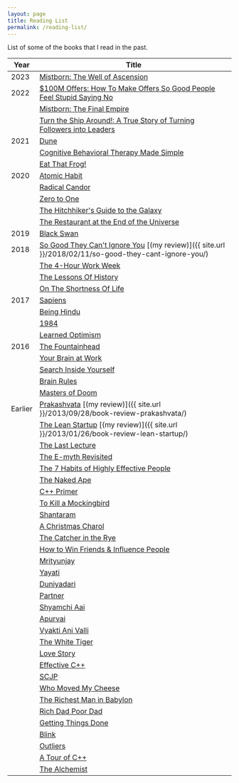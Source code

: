 ```yaml
---
layout: page
title: Reading List
permalink: /reading-list/
---
```


List of some of the books that I read in the past.

| Year    	| Title                                                                                                                                                	|
|---------	|------------------------------------------------------------------------------------------------------------------------------------------------------	|
| 2023    	| [Mistborn: The Well of Ascension](https://www.amazon.com/Well-Ascension-Book-Two-Mistborn-ebook/dp/B000UZQI0Q)                                           	|
| 2022    	| [$100M Offers: How To Make Offers So Good People Feel Stupid Saying No](https://www.amazon.com/100M-Offers-People-Stupid-Saying-ebook/dp/B099QVG1H8) 	|
|         	| [Mistborn: The Final Empire](https://www.amazon.com/Mistborn-Final-Empire-Brandon-Sanderson/dp/0765377136)                                           	|
|         	| [Turn the Ship Around!: A True Story of Turning Followers into Leaders](https://www.amazon.com/Turn-Ship-Around-Turning-Followers/dp/B08V4TFFCK)      |
| 2021    	| [Dune](https://www.amazon.com/Dune-Sequence-Book-1-ebook/dp/B004KA9UXO)                                                                	|
|         	| [Cognitive Behavioral Therapy Made Simple](https://www.amazon.com/-/de/dp/1939754852)                                                                	|
|         	| [Eat That Frog!](https://www.amazon.com/Eat-That-Frog-Great-Procrastinating/dp/162656941X)                                                                	|
| 2020    	| [Atomic Habit](https://www.amazon.com/Atomic-Habits-Proven-Build-Break/dp/0735211299)                                                                	|
|         	| [Radical Candor](https://www.amazon.com/Radical-Candor-Revised-Kick-Ass-Humanity/dp/1250235375)                                                      	|
|         	| [Zero to One](https://www.amazon.com/Zero-One-Notes-Startups-Future/dp/0804139296)                                                                   	|
|         	| [The Hitchhiker's Guide to the Galaxy](https://www.amazon.com/Hitchhikers-Guide-Galaxy-Douglas-Adams/dp/0345418913)                                                                   |
|         	| [The Restaurant at the End of the Universe](https://www.amazon.com/gp/product/B001ODEQCU)                                                                   |
| 2019    	| [Black Swan](https://www.amazon.com/Black-Swan-Improbable-Robustness-Fragility/dp/081297381X)                                                        	|
| 2018    	| [So Good They Can't Ignore You](https://www.amazon.com/gp/product/1455509124) [(my review)]({{ site.url }}/2018/02/11/so-good-they-cant-ignore-you/) 	|
|         	| [The 4-Hour Work Week](https://www.amazon.com/gp/product/0091929113)                                                                                 	|
|         	| [The Lessons Of History](https://www.amazon.com/gp/product/143914995X)                                                                               	|
|         	| [On The Shortness Of Life](https://www.amazon.com/gp/product/B00UMAQLG0)                                                                             	|
| 2017    	| [Sapiens](https://www.amazon.com/gp/product/0062316095)                                                                                              	|
|         	| [Being Hindu](https://www.amazon.com/gp/product/0143425323)                                                                                          	|
|         	| [1984](https://www.amazon.com/gp/product/0451524934)                                                                                                 	|
|         	| [Learned Optimism](https://www.amazon.com/gp/product/1400078393)                                                                                     	|
| 2016    	| [The Fountainhead](https://www.amazon.com/gp/product/0451191153)                                                                                     	|
|         	| [Your Brain at Work](https://www.amazon.com/gp/product/0061771295)                                                                                   	|
|         	| [Search Inside Yourself](https://www.amazon.com/gp/product/0062116932)                                                                               	|
|         	| [Brain Rules](https://www.amazon.com/gp/product/098326337X)                                                                                          	|
|         	| [Masters of Doom](https://www.amazon.com/gp/product/0812972155)                                                                                      	|
| Earlier 	| [Prakashvata](https://www.amazon.in/gp/product/B00IBYD0QS) [(my review)]({{ site.url }}/2013/09/28/book-review-prakashvata/)                         	|
|         	| [The Lean Startup](https://www.amazon.com/gp/product/0307887898) [(my review)]({{ site.url }}/2013/01/26/book-review-lean-startup/)                  	|
|         	| [The Last Lecture](https://www.amazon.com/gp/product/1401323251)                                                                                     	|
|         	| [The E-myth Revisited](https://www.amazon.com/gp/product/0887307280)                                                                                 	|
|         	| [The 7 Habits of Highly Effective People](https://www.amazon.com/gp/product/1451639619)                                                              	|
|         	| [The Naked Ape](https://www.amazon.com/gp/product/0385334303)                                                                                        	|
|         	| [C++ Primer](https://www.amazon.com/gp/product/0321714113)                                                                                           	|
|         	| [To Kill a Mockingbird](https://www.amazon.com/gp/product/0446310786)                                                                                	|
|         	| [Shantaram](https://www.amazon.com/gp/product/0312330537)                                                                                            	|
|         	| [A Christmas Charol](https://www.amazon.com/gp/product/0486268659)                                                                                   	|
|         	| [The Catcher in the Rye](https://www.amazon.com/gp/product/0316769487)                                                                               	|
|         	| [How to Win Friends & Influence People](https://www.amazon.com/gp/product/0671027034)                                                                	|
|         	| [Mrityunjay](https://www.amazon.in/gp/product/8184984111)                                                                                            	|
|         	| [Yayati](https://www.amazon.in/gp/product/8171615880)                                                                                                	|
|         	| [Duniyadari](https://www.amazon.in/gp/product/B00I6ES8NI)                                                                                            	|
|         	| [Partner](https://www.amazon.in/gp/product/8177664298)                                                                                               	|
|         	| [Shyamchi Aai](https://www.amazon.in/gp/product/8177866591)                                                                                          	|
|         	| [Apurvai ](https://www.amazon.in/gp/product/B073M7L3CV)                                                                                              	|
|         	| [Vyakti Ani Valli](https://www.amazon.in/gp/product/8174868984)                                                                                      	|
|         	| [The White Tiger](https://www.amazon.com/gp/product/1416562605)                                                                                      	|
|         	| [Love Story](https://www.amazon.com/gp/product/0380017601)                                                                                           	|
|         	| [Effective C++](https://www.amazon.com/gp/product/0321334876)                                                                                        	|
|         	| [SCJP](https://www.amazon.com/gp/product/0071591060)                                                                                                 	|
|         	| [Who Moved My Cheese](https://www.amazon.com/gp/product/0399144463)                                                                                  	|
|         	| [The Richest Man in Babylon](https://www.amazon.com/gp/product/0451205367)                                                                           	|
|         	| [Rich Dad Poor Dad](https://www.amazon.com/gp/product/1612680011)                                                                                    	|
|         	| [Getting Things Done](https://www.amazon.com/gp/product/0143126563)                                                                                  	|
|         	| [Blink](https://www.amazon.com/gp/product/0316010669)                                                                                                	|
|         	| [Outliers](https://www.amazon.com/gp/product/0316017930)                                                                                             	|
|         	| [A Tour of C++](https://www.amazon.com/gp/product/0321958314)                                                                                        	|
|         	| [The Alchemist](https://www.amazon.com/gp/product/0062315005)                                                                                        	|
